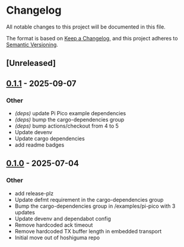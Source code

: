 # Changelog

All notable changes to this project will be documented in this file.

The format is based on [Keep a Changelog](https://keepachangelog.com/en/1.0.0/),
and this project adheres to [Semantic Versioning](https://semver.org/spec/v2.0.0.html).

## [Unreleased]

## [0.1.1](https://github.com/DanNixon/teeny-rpc/compare/v0.1.0...v0.1.1) - 2025-09-07

### Other

- *(deps)* update Pi Pico example dependencies
- *(deps)* bump the cargo-dependencies group
- *(deps)* bump actions/checkout from 4 to 5
- Update devenv
- Update cargo dependencies
- add readme badges

## [0.1.0](https://github.com/dannixon/teeny-rpc/releases/tag/v0.1.0) - 2025-07-04

### Other

- add release-plz
- Update defmt requirement in the cargo-dependencies group
- Bump the cargo-dependencies group in /examples/pi-pico with 3 updates
- Update devenv and dependabot config
- Remove hardcoded ack timeout
- Remove hardcoded TX buffer length in embedded transport
- Initial move out of hoshiguma repo
